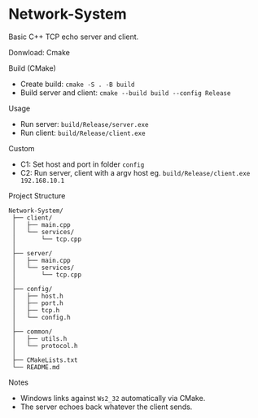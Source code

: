 # Network-System

Basic C++ TCP echo server and client.

Donwload: Cmake

Build (CMake)
- Create build: `cmake -S . -B build`
- Build server and client: `cmake --build build --config Release`

Usage
- Run server: `build/Release/server.exe`
- Run client: `build/Release/client.exe`

Custom
- C1: Set host and port in folder `config`
- C2: Run server, client with a argv host eg. `build/Release/client.exe 192.168.10.1`

Project Structure
```bath
Network-System/
 ├── client/
 │   ├── main.cpp
 │   └── services/
 │       └── tcp.cpp
 │
 ├── server/
 │   ├── main.cpp
 │   └── services/
 │       └── tcp.cpp
 │
 ├── config/
 │   ├── host.h
 │   ├── port.h
 │   ├── tcp.h
 │   └── config.h
 │
 ├── common/
 │   ├── utils.h
 │   └── protocol.h
 │
 ├── CMakeLists.txt
 └── README.md
```

Notes
- Windows links against `Ws2_32` automatically via CMake.
- The server echoes back whatever the client sends.
